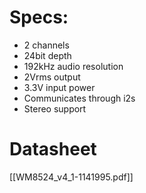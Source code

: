 # Specs:
- 2 channels
- 24bit depth
- 192kHz audio resolution
- 2Vrms output
- 3.3V input power
- Communicates through i2s
- Stereo support
# Datasheet
[[WM8524_v4_1-1141995.pdf]]
